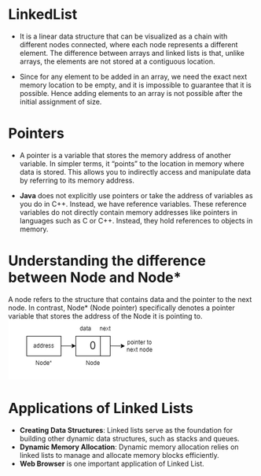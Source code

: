 # LinkedList 
- It is a linear data structure that can be visualized as a chain with different nodes connected, where each node represents a different element. The difference between arrays and linked lists is that, unlike arrays, the elements are not stored at a contiguous location.

- Since for any element to be added in an array, we need the exact next memory location to be empty, and it is impossible to guarantee that it is possible. Hence adding elements to an array is not possible after the initial assignment of size.

# Pointers 
- A pointer is a variable that stores the memory address of another variable. In simpler terms, it “points” to the location in memory where data is stored. This allows you to indirectly access and manipulate data by referring to its memory address.

- **Java** does not explicitly use pointers or take the address of variables as you do in C++. Instead, we have reference variables. These reference variables do not directly contain memory addresses like pointers in languages such as C or C++. Instead, they hold references to objects in memory.

# Understanding the difference between Node and Node*
A node refers to the structure that contains data and the pointer to the next node. In contrast, Node* (Node pointer) specifically denotes a pointer variable that stores the address of the Node it is pointing to.
![Node Pointer](node_pointer.png)

# Applications of Linked Lists
- **Creating Data Structures**: Linked lists serve as the foundation for building other dynamic data structures, such as stacks and queues.
- **Dynamic Memory Allocation**: Dynamic memory allocation relies on linked lists to manage and allocate memory blocks efficiently.
- **Web Browser** is one important application of Linked List.

